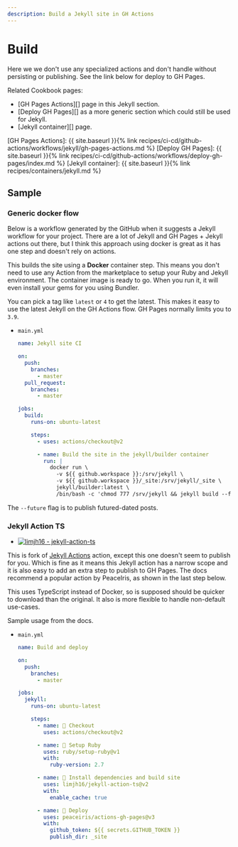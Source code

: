 ```yaml
---
description: Build a Jekyll site in GH Actions
---
```

# Build

Here we we don't use any specialized actions and don't handle without persisting or publishing. See the link below for deploy to GH Pages.

Related Cookbook pages:

- [GH Pages Actions][] page in this Jekyll section.
- [Deploy GH Pages][] as a more generic section which could still be used for Jekyll.
- [Jekyll container][] page.

[GH Pages Actions]: {{ site.baseurl }}{% link recipes/ci-cd/github-actions/workflows/jekyll/gh-pages-actions.md %}
[Deploy GH Pages]: {{ site.baseurl }}{% link recipes/ci-cd/github-actions/workflows/deploy-gh-pages/index.md %}
[Jekyll container]: {{ site.baseurl }}{% link recipes/containers/jekyll.md %}


## Sample

### Generic docker flow

Below is a workflow generated by the GitHub when it suggests a Jekyll workflow for your project. There are a lot of Jekyll and GH Pages + Jekyll actions out there, but I think this approach using docker is great as it has one step and doesn't rely on actions.

This builds the site using a **Docker** container step. This means you don't need to use any Action from the marketplace to setup your Ruby and Jekyll environment. The container image is ready to go. When you run it, it will even install your gems for you using Bundler.

You can pick a tag like `latest` or `4` to get the latest. This makes it easy to use the latest Jekyll on the GH Actions flow. GH Pages normally limits you to `3.9`.

- `main.yml`
    ```yaml
    name: Jekyll site CI

    on:
      push:
        branches:
          - master
      pull_request:
        branches:
          - master

    jobs:
      build:
        runs-on: ubuntu-latest

        steps:
          - uses: actions/checkout@v2

          - name: Build the site in the jekyll/builder container
            run: |
              docker run \
                -v ${{ github.workspace }}:/srv/jekyll \
                -v ${{ github.workspace }}/_site:/srv/jekyll/_site \
                jekyll/builder:latest \
                /bin/bash -c 'chmod 777 /srv/jekyll && jekyll build --future'
    ```

The `--future` flag is to publish futured-dated posts.

### Jekyll Action TS

- [![limjh16 - jekyll-action-ts](https://img.shields.io/static/v1?label=limjh16&message=jekyll-action-ts&color=blue&logo=github)](https://github.com/limjh16/jekyll-action-ts)

This is fork of [Jekyll Actions](https://github.com/marketplace/actions/jekyll-actions) action, except this one doesn't seem to publish for you. Which is fine as it means this Jekyll action has a narrow scope and it is also easy to add an extra step to publish to GH Pages. The docs recommend a popular action by PeaceIris, as shown in the last step below.

This uses TypeScript instead of Docker, so is supposed should be quicker to download than the original. It also is more flexible to handle non-default use-cases.

Sample usage from the docs.

- `main.yml`
    ```yaml
    name: Build and deploy

    on:
      push:
        branches:
          - master

    jobs:
      jekyll:
        runs-on: ubuntu-latest

        steps:
          - name: 📂 Checkout
            uses: actions/checkout@v2

          - name: 💎 Setup Ruby
            uses: ruby/setup-ruby@v1
            with:
              ruby-version: 2.7

          - name: 🔨 Install dependencies and build site
            uses: limjh16/jekyll-action-ts@v2
            with:
              enable_cache: true

          - name: 🚀 Deploy
            uses: peaceiris/actions-gh-pages@v3
            with:
              github_token: ${{ secrets.GITHUB_TOKEN }}
              publish_dir: _site
    ```
